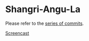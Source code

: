 # Shangri-Angu-La

Please refer to the [series of commits](https://github.com/ga-wdi-exercises/shangriangula/commits/master).

[Screencast](https://www.youtube.com/watch?v=yOPV6eCFZVk&list=PLae1he6d1WImFXtLgPt7MDAx6k6iP59EW&index=4)
